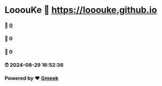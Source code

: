# LooouKe :link: https://looouke.github.io 
### :page_facing_up: [0](https://looouke.github.io/tag.html) 
### :speech_balloon: 0 
### :hibiscus: 0 
### :alarm_clock: 2024-08-29 16:52:36 
### Powered by :heart: [Gmeek](https://github.com/Meekdai/Gmeek)
